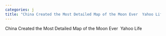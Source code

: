 ```yaml
---
categories: j
title: "China Created the Most Detailed Map of the Moon Ever  Yahoo Life"
---
```

China Created the Most Detailed Map of the Moon Ever&nbsp;&nbsp;Yahoo Life